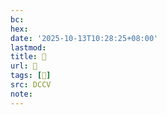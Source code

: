```yaml
---
bc:
hex:
date: '2025-10-13T10:28:25+08:00'
lastmod:
title: 􄬫
url: 􄬫
tags: [𦉞]
src: DCCV
note:
---
```

